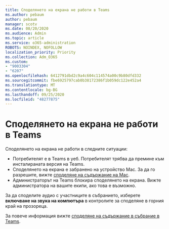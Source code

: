```yaml
---
title: Споделянето на екрана не работи в Teams
ms.author: pebaum
author: pebaum
manager: scotv
ms.date: 08/20/2020
ms.audience: Admin
ms.topic: article
ms.service: o365-administration
ROBOTS: NOINDEX, NOFOLLOW
localization_priority: Priority
ms.collection: Adm_O365
ms.custom:
- "9003304"
- "6207"
ms.openlocfilehash: 6412791dbd2c9a4c604c114574a00c9b80dfd332
ms.sourcegitcommit: fbe6925797cab0b38172386f1b059dc122e452a4
ms.translationtype: MT
ms.contentlocale: bg-BG
ms.lasthandoff: 09/25/2020
ms.locfileid: "48277875"
---
```

# <a name="screen-sharing-not-working-in-teams"></a>Споделянето на екрана не работи в Teams

Споделянето на екрана не работи в следните ситуации:

- Потребителят е в Teams в уеб. Потребителят трябва да премине към инсталираната версия на Teams.
- Споделянето на екрана е забранено на устройство Mac. За да го разрешите, вижте  [споделяне на съдържание на Mac](https://support.microsoft.com/office/fcc2bf59-aecd-4481-8f99-ce55dd836ce8#bkmk_sharecontentonmac).
- Администраторът на Teams блокира споделянето на екрана. Вижте администратора на вашите екипи, ако това е възможно.  

За да споделите аудио с участниците в събранието, изберете  **включване на звука на компютъра**  в контролите за споделяне в горния край на прозореца.

За повече информация вижте [споделяне на съдържание в събрание в Teams](https://support.microsoft.com/office/fcc2bf59-aecd-4481-8f99-ce55dd836ce8).
